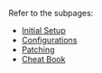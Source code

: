 Refer to the subpages: 

- [Initial Setup](https://dev.azure.com/TASMUCP/TASMU%20Central%20Platform/_wiki/wikis/TASMU-Central-Platform.wiki/629/Initial-Setup)
- [Configurations](https://dev.azure.com/TASMUCP/TASMU%20Central%20Platform/_wiki/wikis/TASMU-Central-Platform.wiki/631/Configurations)
- [Patching](https://dev.azure.com/TASMUCP/TASMU%20Central%20Platform/_wiki/wikis/TASMU-Central-Platform.wiki/633/Patching)
- [Cheat Book](https://dev.azure.com/TASMUCP/TASMU%20Central%20Platform/_wiki/wikis/TASMU-Central-Platform.wiki/635/Cheat-Book)